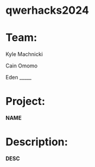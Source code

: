# qwerhacks2024

# Team:

Kyle Machnicki

Cain Omomo

Eden _____

# Project:
__NAME__

# Description:
__DESC__
